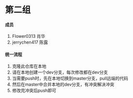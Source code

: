 # 第二组

#### 成员
1. Flower0313 肖华
2. jerrychen417 陈露

#### 统一流程

1.  克隆此仓库在本地
2.  请在本地创建一个dev分支，每次修改都在dev分支
3.  当需要push时，先在本地切换到master分支，pull远端的代码
4.  然后在master中合并本地的dev分支，有冲突解决冲突
5.  修改完冲突后push即可
